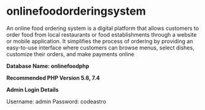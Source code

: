# onlinefoodorderingsystem
An online food ordering system is a digital platform that allows customers to order food from local restaurants or food establishments through a website or mobile application. It simplifies the process of ordering by providing an easy-to-use interface where customers can browse menus, select dishes, customize their orders, and make payments online

**Database Name: onlinefoodphp**


**Recommended PHP Version 5.6, 7.4**


**Admin Login Details**

Username: admin
Password: codeastro

